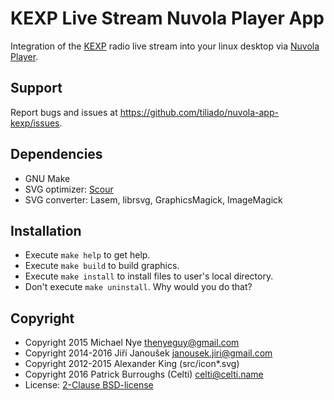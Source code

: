 KEXP Live Stream Nuvola Player App
==================================

Integration of the [KEXP](http://kexp.org) radio live stream into your linux
desktop via [Nuvola Player](https://github.com/tiliado/nuvolaplayer).

Support
-------

Report bugs and issues at <https://github.com/tiliado/nuvola-app-kexp/issues>.

Dependencies
------------

  * GNU Make
  * SVG optimizer: [Scour](https://github.com/codedread/scour)
  * SVG converter: Lasem, librsvg, GraphicsMagick, ImageMagick

Installation
------------

  * Execute ``make help`` to get help.
  * Execute ``make build`` to build graphics.
  * Execute ``make install`` to install files to user's local directory.
  * Don't execute ``make uninstall``. Why would you do that?

Copyright
---------

  - Copyright 2015 Michael Nye <thenyeguy@gmail.com>
  - Copyright 2014-2016 Jiří Janoušek <janousek.jiri@gmail.com>
  - Copyright 2012-2015 Alexander King (src/icon*.svg)
  - Copyright 2016 Patrick Burroughs (Celti) <celti@celti.name>
  - License: [2-Clause BSD-license](./LICENSE)
